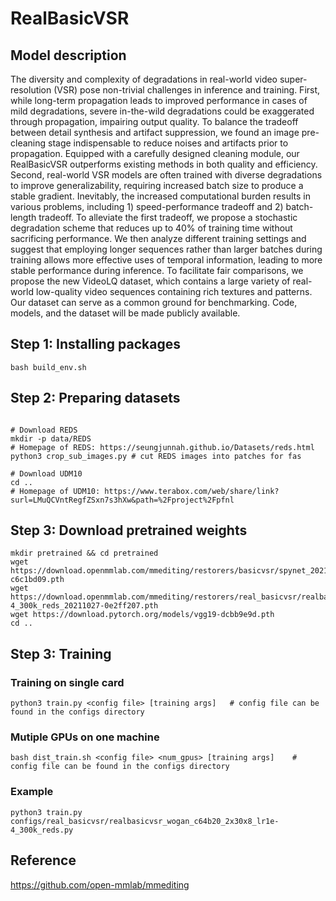 # RealBasicVSR

## Model description

The diversity and complexity of degradations in real-world video super-resolution (VSR) pose non-trivial challenges in inference and training. First, while long-term propagation leads to improved performance in cases of mild degradations, severe in-the-wild degradations could be exaggerated through propagation, impairing output quality. To balance the tradeoff between detail synthesis and artifact suppression, we found an image pre-cleaning stage indispensable to reduce noises and artifacts prior to propagation. Equipped with a carefully designed cleaning module, our RealBasicVSR outperforms existing methods in both quality and efficiency. Second, real-world VSR models are often trained with diverse degradations to improve generalizability, requiring increased batch size to produce a stable gradient. Inevitably, the increased computational burden results in various problems, including 1) speed-performance tradeoff and 2) batch-length tradeoff. To alleviate the first tradeoff, we propose a stochastic degradation scheme that reduces up to 40% of training time without sacrificing performance. We then analyze different training settings and suggest that employing longer sequences rather than larger batches during training allows more effective uses of temporal information, leading to more stable performance during inference. To facilitate fair comparisons, we propose the new VideoLQ dataset, which contains a large variety of real-world low-quality video sequences containing rich textures and patterns. Our dataset can serve as a common ground for benchmarking. Code, models, and the dataset will be made publicly available.


## Step 1: Installing packages

```shell
bash build_env.sh
```

## Step 2: Preparing datasets

```shell

# Download REDS
mkdir -p data/REDS
# Homepage of REDS: https://seungjunnah.github.io/Datasets/reds.html
python3 crop_sub_images.py # cut REDS images into patches for fas

# Download UDM10
cd ..
# Homepage of UDM10: https://www.terabox.com/web/share/link?surl=LMuQCVntRegfZSxn7s3hXw&path=%2Fproject%2Fpfnl
```
## Step 3: Download pretrained weights

```shell
mkdir pretrained && cd pretrained
wget https://download.openmmlab.com/mmediting/restorers/basicvsr/spynet_20210409-c6c1bd09.pth
wget https://download.openmmlab.com/mmediting/restorers/real_basicvsr/realbasicvsr_wogan_c64b20_2x30x8_lr1e-4_300k_reds_20211027-0e2ff207.pth
wget https://download.pytorch.org/models/vgg19-dcbb9e9d.pth
cd ..
```

## Step 3: Training

### Training on single card
```shell
python3 train.py <config file> [training args]   # config file can be found in the configs directory
```

### Mutiple GPUs on one machine
```shell
bash dist_train.sh <config file> <num_gpus> [training args]    # config file can be found in the configs directory 
```
### Example

```shell
python3 train.py configs/real_basicvsr/realbasicvsr_wogan_c64b20_2x30x8_lr1e-4_300k_reds.py
```
## Reference
https://github.com/open-mmlab/mmediting
